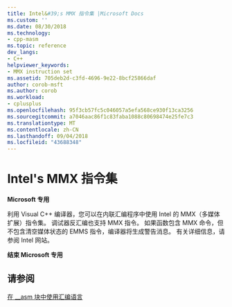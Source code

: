 ```yaml
---
title: Intel&#39;s MMX 指令集 |Microsoft Docs
ms.custom: ''
ms.date: 08/30/2018
ms.technology:
- cpp-masm
ms.topic: reference
dev_langs:
- C++
helpviewer_keywords:
- MMX instruction set
ms.assetid: 705deb2d-c3fd-4696-9e22-8bcf25866daf
author: corob-msft
ms.author: corob
ms.workload:
- cplusplus
ms.openlocfilehash: 95f3cb57fc5c046057a5efa568ce930f13ca3256
ms.sourcegitcommit: a7046aac86f1c83faba1088c80698474e25fe7c3
ms.translationtype: MT
ms.contentlocale: zh-CN
ms.lasthandoff: 09/04/2018
ms.locfileid: "43688348"
---
```

# <a name="intel39s-mmx-instruction-set"></a>Intel&#39;s MMX 指令集

**Microsoft 专用**

利用 Visual C++ 编译器，您可以在内联汇编程序中使用 Intel 的 MMX（多媒体扩展）指令集。 调试器反汇编也支持 MMX 指令。 如果函数包含 MMX 命令，但不包含清空媒体状态的 EMMS 指令，编译器将生成警告消息。 有关详细信息，请参阅 Intel 网站。

**结束 Microsoft 专用**

## <a name="see-also"></a>请参阅

[在 __asm 块中使用汇编语言](../../assembler/inline/using-assembly-language-in-asm-blocks.md)<br/>